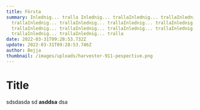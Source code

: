 ```yaml
---
title: Första
summary: Inlednig... tralla Inlednig... trallaInlednig... trallaInlednig...
  trallaInlednig... trallaInlednig... trallaInlednig... trallaInlednig...
  trallaInlednig... trallaInlednig... trallaInlednig... trallaInlednig...
  trallaInlednig... trallaInlednig... tralla
date: 2022-03-31T09:28:53.732Z
update: 2022-03-31T09:28:53.746Z
author: Bejja
thumbnail: /images/uploads/harvester-911-pespective.png
---
```

# Title

sdsdasda sd **asddsa** dsa